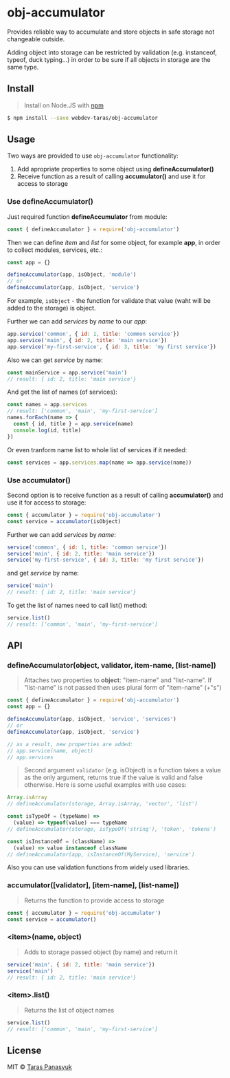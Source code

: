 # obj-accumulator

Provides reliable way to accumulate and store objects in safe storage not changeable outside.

Adding object into storage can be restricted by validation (e.g. instanceof, typeof, duck typing...) in order to be sure if all objects in storage are the same type.

## Install

> Install on Node.JS with [npm](https://www.npmjs.com/)

```bash
$ npm install --save webdev-taras/obj-accumulator
```

## Usage

Two ways are provided to use `obj-accumulator` functionality:
1. Add apropriate properties to some object using **defineAccumulator()**
2. Receive function as a result of calling **accumulator()** and use it for access to storage

### Use defineAccumulator()

Just required function **defineAccumulator** from module:
```javascript
const { defineAccumulator } = require('obj-accumulator')
```
Then we can define *item* and *list* for some object, for example **app**, in order to collect modules, services, etc.:
```javascript
const app = {}

defineAccumulator(app, isObject, 'module')
// or
defineAccumulator(app, isObject, 'service')
```
For example, `isObject` - the function for validate that value (waht will be added to the storage) is object.

Further we can add *services* by *name* to our *app*:
```javascript
app.service('common', { id: 1, title: 'common service'})
app.service('main', { id: 2, title: 'main service'})
app.service('my-first-service', { id: 3, title: 'my first service'})
```
Also we can get *service* by name:
```javascript
const mainService = app.service('main')
// result: { id: 2, title: 'main service'}
```
And get the list of names (of services):
```javascript
const names = app.services
// result: ['common', 'main', 'my-first-service']
names.forEach(name => {
  const { id, title } = app.service(name)
  console.log(id, title)
})
```
Or even tranform name list to whole list of services if it needed:
```javascript
const services = app.services.map(name => app.service(name))
```

### Use accumulator()

Second option is to receive function as a result of calling **accumulator()** and use it for access to storage:

```javascript
const { accumulator } = require('obj-accumulator')
const service = accumulator(isObject)
```

Further we can add *services* by *name*:

```javascript
service('common', { id: 1, title: 'common service'})
service('main', { id: 2, title: 'main service'})
service('my-first-service', { id: 3, title: 'my first service'})
```
and get *service* by name:
```javascript
service('main')
// result: { id: 2, title: 'main service'}
```

To get the list of names need to call list() method:

```javascript
service.list()
// result: ['common', 'main', 'my-first-service']
```


## API

### defineAccumulator(object, validator, item-name, \[list-name\])

> Attaches two properties to **object**: "item-name" and "list-name".
If "list-name" is not passed then uses plural form of "item-name" (+"s")

```javascript
const { defineAccumulator } = require('obj-accumulator')
const app = {}

defineAccumulator(app, isObject, 'service', 'services')
// or
defineAccumulator(app, isObject, 'service')

// as a result, new properties are added:
// app.service(name, object)
// app.services
```
> Second argument `validator` (e.g. isObject) is a function takes a value as the only argument, returns true if the value is valid and false otherwise. Here is some useful examples with use cases:
```javascript
Array.isArray
// defineAccumulator(storage, Array.isArray, 'vector', 'list')

const isTypeOf = (typeName) =>
  (value) => typeof(value) === typeName
// defineAccumulator(storage, isTypeOf('string'), 'token', 'tokens')

const isInstanceOf = (className) =>
  (value) => value instanceof className
// defineAccumulator(app, isInstanceOf(MyService), 'service')
```
Also you can use validation functions from widely used libraries.

### accumulator(\[validator\], \[item-name\], \[list-name\])

> Returns the function to provide access to storage

```javascript
const { accumulator } = require('obj-accumulator')
const service = accumulator()
```

### \<item\>(name, object)

> Adds to storage passed object (by name) and return it

```javascript
service('main', { id: 2, title: 'main service'})
service('main')
// result: { id: 2, title: 'main service'}
```

### \<item\>.list()

> Returns the list of object names

```javascript
service.list()
// result: ['common', 'main', 'my-first-service']
```

## License

MIT © [Taras Panasyuk](sumy.taras@gmail.com)
